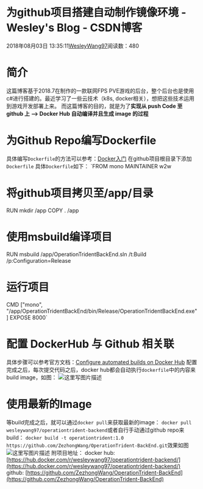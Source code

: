 
# 为github项目搭建自动制作镜像环境 - Wesley's Blog - CSDN博客


2018年08月03日 13:35:11[WesleyWang97](https://me.csdn.net/yinanmo5569)阅读数：480


# 简介
这篇博客基于2018.7在制作的一款联网FPS PVE游戏的后台，整个后台也是使用c\#进行搭建的。最近学习了一些云技术（k8s, docker相关），想把这些技术运用到游戏开发部署上来。
而这篇博客的目的，就是为了**实现从 push Code 至 github 上 –> Docker Hub 自动编译并且生成 image 的过程**
# 为Github Repo编写Dockerfile
具体编写`Dockerfile`的方法可以参考：[Docker入门](https://blog.csdn.net/yinanmo5569/article/details/81385192)
在github项目根目录下添加`Dockerfile`
具体`Dockerfile`如下：
`FROM mono
MAINTAINER w2w
# 将github项目拷贝至/app/目录
RUN mkdir /app
COPY . /app   
# 使用msbuild编译项目
RUN msbuild /app/OperationTridentBackEnd.sln /t:Build /p:Configuration=Release
# 运行项目
CMD ["mono", "/app/OperationTridentBackEnd/bin/Release/OperationTridentBackEnd.exe"]
EXPOSE 8000`
# 配置 DockerHub 与 Github 相关联
具体步骤可以参考官方文档：[Configure automated builds on Docker Hub](https://docs.docker.com/docker-hub/builds/)
配置完成之后，每次提交代码之后，docker hub都会自动执行`dockerfile`中的内容来build image，如图：
![这里写图片描述](https://img-blog.csdn.net/20180803133336764?watermark/2/text/aHR0cHM6Ly9ibG9nLmNzZG4ubmV0L3lpbmFubW81NTY5/font/5a6L5L2T/fontsize/400/fill/I0JBQkFCMA==/dissolve/70)
# 使用最新的Image
等build完成之后，就可以通过`docker pull`来获取最新的image：
`docker pull wesleywang97/operationtrident-backend`或者自行手动通过github repo来build：
`docker build -t operationtrident:1.0 https://github.com/ZezhongWang/OperationTrident-BackEnd.git`效果如图
![这里写图片描述](https://img-blog.csdn.net/20180803133349944?watermark/2/text/aHR0cHM6Ly9ibG9nLmNzZG4ubmV0L3lpbmFubW81NTY5/font/5a6L5L2T/fontsize/400/fill/I0JBQkFCMA==/dissolve/70)
附项目地址：
docker hub:
[https://hub.docker.com/r/wesleywang97/operationtrident-backend/](https://hub.docker.com/r/wesleywang97/operationtrident-backend/)
github:
[https://github.com/ZezhongWang/OperationTrident-BackEnd](https://github.com/ZezhongWang/OperationTrident-BackEnd)

